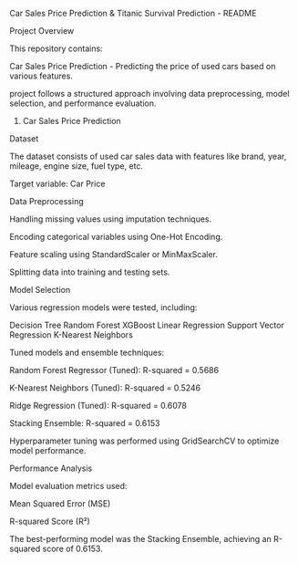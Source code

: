 Car Sales Price Prediction & Titanic Survival Prediction - README

Project Overview

This repository contains:

Car Sales Price Prediction - Predicting the price of used cars based on various features.

 project follows a structured approach involving data preprocessing, model selection, and performance evaluation.

1. Car Sales Price Prediction

Dataset

The dataset consists of used car sales data with features like brand, year, mileage, engine size, fuel type, etc.

Target variable: Car Price

Data Preprocessing

Handling missing values using imputation techniques.

Encoding categorical variables using One-Hot Encoding.

Feature scaling using StandardScaler or MinMaxScaler.

Splitting data into training and testing sets.

Model Selection

Various regression models were tested, including:

Decision Tree
Random Forest
XGBoost
Linear Regression
Support Vector Regression
K-Nearest Neighbors

Tuned models and ensemble techniques:

Random Forest Regressor (Tuned): R-squared = 0.5686

K-Nearest Neighbors (Tuned): R-squared = 0.5246

Ridge Regression (Tuned): R-squared = 0.6078

Stacking Ensemble: R-squared = 0.6153

Hyperparameter tuning was performed using GridSearchCV to optimize model performance.

Performance Analysis

Model evaluation metrics used:

Mean Squared Error (MSE)

R-squared Score (R²)

The best-performing model was the Stacking Ensemble, achieving an R-squared score of 0.6153.
